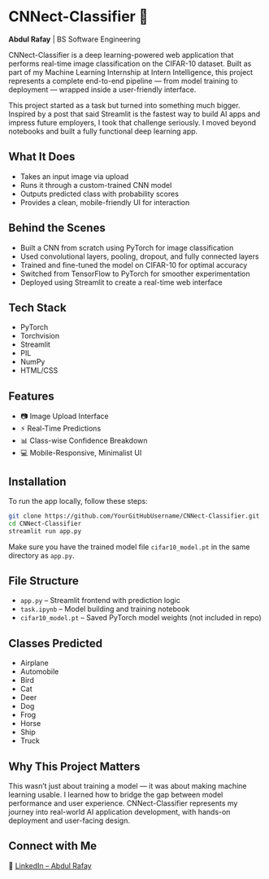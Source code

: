 # CNNect-Classifier 🚀  
**Abdul Rafay** | BS Software Engineering

CNNect-Classifier is a deep learning-powered web application that performs real-time image classification on the CIFAR-10 dataset. Built as part of my Machine Learning Internship at Intern Intelligence, this project represents a complete end-to-end pipeline — from model training to deployment — wrapped inside a user-friendly interface.

This project started as a task but turned into something much bigger. Inspired by a post that said Streamlit is the fastest way to build AI apps and impress future employers, I took that challenge seriously. I moved beyond notebooks and built a fully functional deep learning app.

## What It Does

- Takes an input image via upload  
- Runs it through a custom-trained CNN model  
- Outputs predicted class with probability scores  
- Provides a clean, mobile-friendly UI for interaction  

## Behind the Scenes

- Built a CNN from scratch using PyTorch for image classification  
- Used convolutional layers, pooling, dropout, and fully connected layers  
- Trained and fine-tuned the model on CIFAR-10 for optimal accuracy  
- Switched from TensorFlow to PyTorch for smoother experimentation  
- Deployed using Streamlit to create a real-time web interface  

## Tech Stack

- PyTorch  
- Torchvision  
- Streamlit  
- PIL  
- NumPy  
- HTML/CSS  

## Features

- 📷 Image Upload Interface  
- ⚡ Real-Time Predictions  
- 📊 Class-wise Confidence Breakdown  
- 💻 Mobile-Responsive, Minimalist UI  

## Installation

To run the app locally, follow these steps:

```bash
git clone https://github.com/YourGitHubUsername/CNNect-Classifier.git
cd CNNect-Classifier
streamlit run app.py
```

Make sure you have the trained model file `cifar10_model.pt` in the same directory as `app.py`.

## File Structure

- `app.py` – Streamlit frontend with prediction logic  
- `task.ipynb` – Model building and training notebook  
- `cifar10_model.pt` – Saved PyTorch model weights (not included in repo)  

## Classes Predicted

- Airplane  
- Automobile  
- Bird  
- Cat  
- Deer  
- Dog  
- Frog  
- Horse  
- Ship  
- Truck  

## Why This Project Matters

This wasn’t just about training a model — it was about making machine learning usable. I learned how to bridge the gap between model performance and user experience. CNNect-Classifier represents my journey into real-world AI application development, with hands-on deployment and user-facing design.

## Connect with Me

📌 [LinkedIn – Abdul Rafay](https://www.linkedin.com/in/abdul-rafay19)
